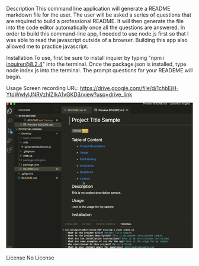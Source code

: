 Description
This command line application will generate a README markdown file for the user. The user will be asked a series of questions that are required to build a professional README. It will then generate the file into the code editor automatically once all the questions are answered. In order to build this command-line app, I needed to use node.js first so that I was able to read the javascript outside of a browser. Building this app also allowed me to practice javascript.

Installation
To use, first be sure to install inquier by typing "npm i inquirer@8.2.4" into the terminal. Once the package.json is installed, type node index.js into the terminal. The prompt questions for your READEME will begin.

Usage
Screen recording URL: https://drive.google.com/file/d/1chbEjH-YtqWwlylJNRVzhIZIkA1vGKD3/view?usp=drive_link

![Alt text](app/images/Screenshot.png)

License
No License
